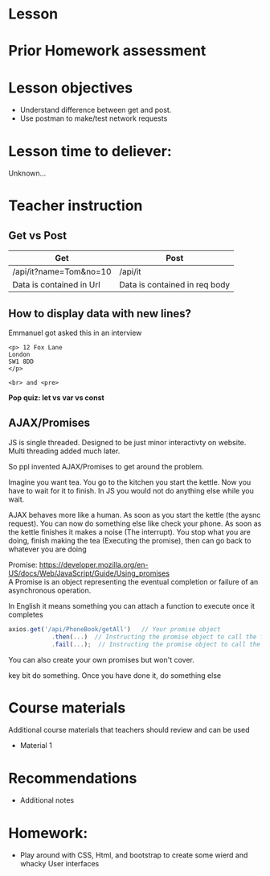 # Lesson

# Prior Homework assessment

# Lesson objectives
- Understand difference between get and post.
- Use postman to make/test network requests


# Lesson time to deliever:
Unknown...

# Teacher instruction 
## Get vs Post
Get  | Post
--- | --- 
/api/it?name=Tom&no=10|/api/it |
Data is contained in Url| Data is contained in req body

## How to display data with new lines?
Emmanuel got asked this in an interview
```
<p> 12 Fox Lane
London
SW1 8DD
</p>
```

```
<br> and <pre>
```

**Pop quiz: let vs var vs const**

## AJAX/Promises
JS is single threaded. Designed to be just minor interactivty on website. Multi threading added much later.

So ppl invented AJAX/Promises to get around the problem.

Imagine you want tea. You go to the kitchen you start the kettle. Now you have to wait for it to finish. In JS you would not do anything else while you wait.

AJAX behaves more like a human. As soon as you start the kettle (the aysnc request). You can now do something else like check your phone. As soon as the kettle finishes it makes a noise (The interrupt). You stop what you are doing, finish making the tea (Executing the promise), then can go back to whatever you are doing

Promise: https://developer.mozilla.org/en-US/docs/Web/JavaScript/Guide/Using_promises  
A Promise is an object representing the eventual completion or failure of an asynchronous operation.


In English it means something you can attach a function to execute once it completes

```js
axios.get('/api/PhoneBook/getAll')   // Your promise object
            .then(...)  // Instructing the promise object to call the function in the brackets once it completes successfully
            .fail(...);  // Instructing the promise object to call the function in the brackets if it fails
```

You can also create your own promises but won't cover.

key bit do something. Once you have done it, do something else


# Course materials
Additional course materials that teachers should review and can be used
- Material 1


# Recommendations
- Additional notes



# Homework:
- Play around with CSS, Html, and bootstrap to create some wierd and whacky User interfaces


